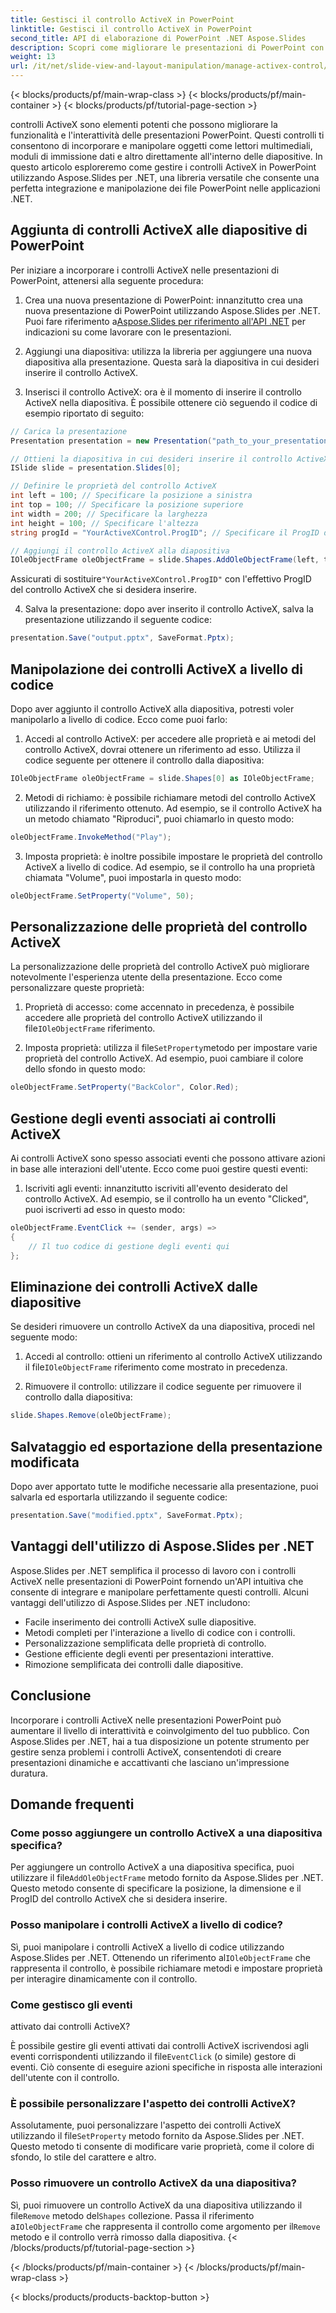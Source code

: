 ```yaml
---
title: Gestisci il controllo ActiveX in PowerPoint
linktitle: Gestisci il controllo ActiveX in PowerPoint
second_title: API di elaborazione di PowerPoint .NET Aspose.Slides
description: Scopri come migliorare le presentazioni di PowerPoint con i controlli ActiveX utilizzando Aspose.Slides per .NET. La nostra guida passo passo copre l'inserimento, la manipolazione, la personalizzazione, la gestione degli eventi e altro ancora.
weight: 13
url: /it/net/slide-view-and-layout-manipulation/manage-activex-control/
---
```


{< blocks/products/pf/main-wrap-class >}
{< blocks/products/pf/main-container >}
{< blocks/products/pf/tutorial-page-section >}

controlli ActiveX sono elementi potenti che possono migliorare la funzionalità e l'interattività delle presentazioni PowerPoint. Questi controlli ti consentono di incorporare e manipolare oggetti come lettori multimediali, moduli di immissione dati e altro direttamente all'interno delle diapositive. In questo articolo esploreremo come gestire i controlli ActiveX in PowerPoint utilizzando Aspose.Slides per .NET, una libreria versatile che consente una perfetta integrazione e manipolazione dei file PowerPoint nelle applicazioni .NET.

## Aggiunta di controlli ActiveX alle diapositive di PowerPoint

Per iniziare a incorporare i controlli ActiveX nelle presentazioni di PowerPoint, attenersi alla seguente procedura:

1.  Crea una nuova presentazione di PowerPoint: innanzitutto crea una nuova presentazione di PowerPoint utilizzando Aspose.Slides per .NET. Puoi fare riferimento a[Aspose.Slides per riferimento all'API .NET](https://reference.aspose.com/slides/net/) per indicazioni su come lavorare con le presentazioni.

2. Aggiungi una diapositiva: utilizza la libreria per aggiungere una nuova diapositiva alla presentazione. Questa sarà la diapositiva in cui desideri inserire il controllo ActiveX.

3. Inserisci il controllo ActiveX: ora è il momento di inserire il controllo ActiveX nella diapositiva. È possibile ottenere ciò seguendo il codice di esempio riportato di seguito:

```csharp
// Carica la presentazione
Presentation presentation = new Presentation("path_to_your_presentation.pptx");

// Ottieni la diapositiva in cui desideri inserire il controllo ActiveX
ISlide slide = presentation.Slides[0];

// Definire le proprietà del controllo ActiveX
int left = 100; // Specificare la posizione a sinistra
int top = 100; // Specificare la posizione superiore
int width = 200; // Specificare la larghezza
int height = 100; // Specificare l'altezza
string progId = "YourActiveXControl.ProgID"; // Specificare il ProgID del controllo ActiveX

// Aggiungi il controllo ActiveX alla diapositiva
IOleObjectFrame oleObjectFrame = slide.Shapes.AddOleObjectFrame(left, top, width, height, progId);
```

 Assicurati di sostituire`"YourActiveXControl.ProgID"` con l'effettivo ProgID del controllo ActiveX che si desidera inserire.

4. Salva la presentazione: dopo aver inserito il controllo ActiveX, salva la presentazione utilizzando il seguente codice:

```csharp
presentation.Save("output.pptx", SaveFormat.Pptx);
```

## Manipolazione dei controlli ActiveX a livello di codice

Dopo aver aggiunto il controllo ActiveX alla diapositiva, potresti voler manipolarlo a livello di codice. Ecco come puoi farlo:

1. Accedi al controllo ActiveX: per accedere alle proprietà e ai metodi del controllo ActiveX, dovrai ottenere un riferimento ad esso. Utilizza il codice seguente per ottenere il controllo dalla diapositiva:

```csharp
IOleObjectFrame oleObjectFrame = slide.Shapes[0] as IOleObjectFrame;
```

2. Metodi di richiamo: è possibile richiamare metodi del controllo ActiveX utilizzando il riferimento ottenuto. Ad esempio, se il controllo ActiveX ha un metodo chiamato "Riproduci", puoi chiamarlo in questo modo:

```csharp
oleObjectFrame.InvokeMethod("Play");
```

3. Imposta proprietà: è inoltre possibile impostare le proprietà del controllo ActiveX a livello di codice. Ad esempio, se il controllo ha una proprietà chiamata "Volume", puoi impostarla in questo modo:

```csharp
oleObjectFrame.SetProperty("Volume", 50);
```

## Personalizzazione delle proprietà del controllo ActiveX

La personalizzazione delle proprietà del controllo ActiveX può migliorare notevolmente l'esperienza utente della presentazione. Ecco come personalizzare queste proprietà:

1.  Proprietà di accesso: come accennato in precedenza, è possibile accedere alle proprietà del controllo ActiveX utilizzando il file`IOleObjectFrame` riferimento.

2.  Imposta proprietà: utilizza il file`SetProperty`metodo per impostare varie proprietà del controllo ActiveX. Ad esempio, puoi cambiare il colore dello sfondo in questo modo:

```csharp
oleObjectFrame.SetProperty("BackColor", Color.Red);
```

## Gestione degli eventi associati ai controlli ActiveX

Ai controlli ActiveX sono spesso associati eventi che possono attivare azioni in base alle interazioni dell'utente. Ecco come puoi gestire questi eventi:

1. Iscriviti agli eventi: innanzitutto iscriviti all'evento desiderato del controllo ActiveX. Ad esempio, se il controllo ha un evento "Clicked", puoi iscriverti ad esso in questo modo:

```csharp
oleObjectFrame.EventClick += (sender, args) =>
{
    // Il tuo codice di gestione degli eventi qui
};
```

## Eliminazione dei controlli ActiveX dalle diapositive

Se desideri rimuovere un controllo ActiveX da una diapositiva, procedi nel seguente modo:

1.  Accedi al controllo: ottieni un riferimento al controllo ActiveX utilizzando il file`IOleObjectFrame` riferimento come mostrato in precedenza.

2. Rimuovere il controllo: utilizzare il codice seguente per rimuovere il controllo dalla diapositiva:

```csharp
slide.Shapes.Remove(oleObjectFrame);
```

## Salvataggio ed esportazione della presentazione modificata

Dopo aver apportato tutte le modifiche necessarie alla presentazione, puoi salvarla ed esportarla utilizzando il seguente codice:

```csharp
presentation.Save("modified.pptx", SaveFormat.Pptx);
```

## Vantaggi dell'utilizzo di Aspose.Slides per .NET

Aspose.Slides per .NET semplifica il processo di lavoro con i controlli ActiveX nelle presentazioni di PowerPoint fornendo un'API intuitiva che consente di integrare e manipolare perfettamente questi controlli. Alcuni vantaggi dell'utilizzo di Aspose.Slides per .NET includono:

- Facile inserimento dei controlli ActiveX sulle diapositive.
- Metodi completi per l'interazione a livello di codice con i controlli.
- Personalizzazione semplificata delle proprietà di controllo.
- Gestione efficiente degli eventi per presentazioni interattive.
- Rimozione semplificata dei controlli dalle diapositive.

## Conclusione

Incorporare i controlli ActiveX nelle presentazioni PowerPoint può aumentare il livello di interattività e coinvolgimento del tuo pubblico. Con Aspose.Slides per .NET, hai a tua disposizione un potente strumento per gestire senza problemi i controlli ActiveX, consentendoti di creare presentazioni dinamiche e accattivanti che lasciano un'impressione duratura.

## Domande frequenti

### Come posso aggiungere un controllo ActiveX a una diapositiva specifica?

 Per aggiungere un controllo ActiveX a una diapositiva specifica, puoi utilizzare il file`AddOleObjectFrame` metodo fornito da Aspose.Slides per .NET. Questo metodo consente di specificare la posizione, la dimensione e il ProgID del controllo ActiveX che si desidera inserire.

### Posso manipolare i controlli ActiveX a livello di codice?

 Sì, puoi manipolare i controlli ActiveX a livello di codice utilizzando Aspose.Slides per .NET. Ottenendo un riferimento al`IOleObjectFrame` che rappresenta il controllo, è possibile richiamare metodi e impostare proprietà per interagire dinamicamente con il controllo.

### Come gestisco gli eventi

 attivato dai controlli ActiveX?

È possibile gestire gli eventi attivati dai controlli ActiveX iscrivendosi agli eventi corrispondenti utilizzando il file`EventClick` (o simile) gestore di eventi. Ciò consente di eseguire azioni specifiche in risposta alle interazioni dell'utente con il controllo.

### È possibile personalizzare l'aspetto dei controlli ActiveX?

 Assolutamente, puoi personalizzare l'aspetto dei controlli ActiveX utilizzando il file`SetProperty` metodo fornito da Aspose.Slides per .NET. Questo metodo ti consente di modificare varie proprietà, come il colore di sfondo, lo stile del carattere e altro.

### Posso rimuovere un controllo ActiveX da una diapositiva?

 Sì, puoi rimuovere un controllo ActiveX da una diapositiva utilizzando il file`Remove` metodo del`Shapes` collezione. Passa il riferimento a`IOleObjectFrame` che rappresenta il controllo come argomento per il`Remove` metodo e il controllo verrà rimosso dalla diapositiva.
{< /blocks/products/pf/tutorial-page-section >}

{< /blocks/products/pf/main-container >}
{< /blocks/products/pf/main-wrap-class >}

{< blocks/products/products-backtop-button >}
